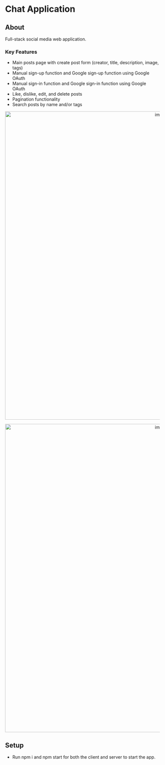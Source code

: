 # Chat Application

## About
Full-stack social media web application. 

### Key Features
- Main posts page with create post form (creator, title, description, image, tags)
- Manual sign-up function and Google sign-up function using Google OAuth
- Manual sign-in function and Google sign-in function using Google OAuth
- Like, dislike, edit, and delete posts
- Pagination functionality
- Search posts by name and/or tags

<p align="center"><img width="1000" alt="image" src="https://github.com/M-Aaliyah/chat-app/assets/115180358/a56f8db8-ad23-497d-aa0d-fdf2c5844451">

<p align="center"><img width="1000" alt="image" src="https://github.com/M-Aaliyah/chat-app/assets/115180358/849a5aaf-4201-4ad4-923d-450861dde7e6">

## Setup
- Run npm i and npm start for both the client and server to start the app.

